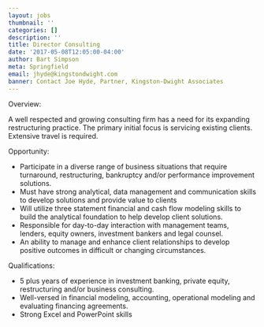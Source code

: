 ```yaml
---
layout: jobs
thumbnail: ''
categories: []
description: ''
title: Director Consulting
date: '2017-05-08T12:05:00-04:00'
author: Bart Simpson
meta: Springfield
email: jhyde@kingstondwight.com
banner: Contact Joe Hyde, Partner, Kingston-Dwight Associates
---
```



Overview:

A well respected and growing consulting firm has a need for its expanding restructuring practice. The primary initial focus is servicing existing clients. Extensive travel is required.

Opportunity:

* Participate in a  diverse range of business situations that require turnaround, restructuring, bankruptcy and/or performance improvement solutions.
* Must have strong analytical, data management and communication skills to develop solutions and provide value to clients
* Will utilize three statement financial and cash flow modeling skills to build the analytical foundation to help develop client solutions.
* Responsible for day-to-day interaction with management teams, lenders, equity owners, investment bankers and legal counsel.
* An ability to manage and enhance client relationships to develop positive outcomes in difficult or changing circumstances.

Qualifications:

* 5 plus years of experience in  investment banking, private equity, restructuring and/or business consulting.
* Well-versed in financial modeling, accounting, operational modeling and evaluating financing agreements.
* Strong Excel and PowerPoint skills
